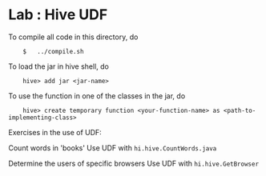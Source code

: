 # Lab : Hive UDF

To compile all code in this directory, do
```
    $   ../compile.sh
```

To load the jar in hive shell, do
```
    hive> add jar <jar-name>
```

To use the function in one of the classes in the jar, do
```
    hive> create temporary function <your-function-name> as <path-to-implementing-class>
```

Exercises in the use of UDF:

Count words in 'books'
Use UDF with `hi.hive.CountWords.java`

Determine the users of specific browsers
Use UDF with `hi.hive.GetBrowser`
